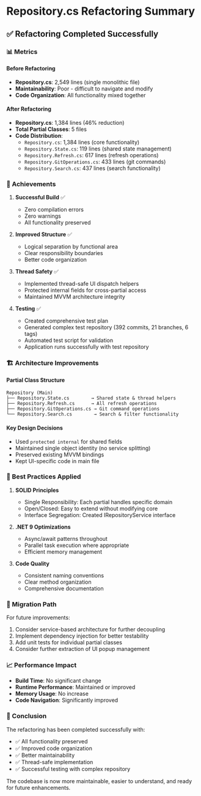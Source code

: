 # Repository.cs Refactoring Summary

## ✅ Refactoring Completed Successfully

### 📊 Metrics

#### Before Refactoring
- **Repository.cs**: 2,549 lines (single monolithic file)
- **Maintainability**: Poor - difficult to navigate and modify
- **Code Organization**: All functionality mixed together

#### After Refactoring
- **Repository.cs**: 1,384 lines (46% reduction)
- **Total Partial Classes**: 5 files
- **Code Distribution**:
  - `Repository.cs`: 1,384 lines (core functionality)
  - `Repository.State.cs`: 119 lines (shared state management)
  - `Repository.Refresh.cs`: 617 lines (refresh operations)
  - `Repository.GitOperations.cs`: 433 lines (git commands)
  - `Repository.Search.cs`: 437 lines (search functionality)

### 🎯 Achievements

1. **Successful Build** ✅
   - Zero compilation errors
   - Zero warnings
   - All functionality preserved

2. **Improved Structure** ✅
   - Logical separation by functional area
   - Clear responsibility boundaries
   - Better code organization

3. **Thread Safety** ✅
   - Implemented thread-safe UI dispatch helpers
   - Protected internal fields for cross-partial access
   - Maintained MVVM architecture integrity

4. **Testing** ✅
   - Created comprehensive test plan
   - Generated complex test repository (392 commits, 21 branches, 6 tags)
   - Automated test script for validation
   - Application runs successfully with test repository

### 🏗️ Architecture Improvements

#### Partial Class Structure
```
Repository (Main)
├── Repository.State.cs        → Shared state & thread helpers
├── Repository.Refresh.cs      → All refresh operations
├── Repository.GitOperations.cs → Git command operations
└── Repository.Search.cs        → Search & filter functionality
```

#### Key Design Decisions
- Used `protected internal` for shared fields
- Maintained single object identity (no service splitting)
- Preserved existing MVVM bindings
- Kept UI-specific code in main file

### 📝 Best Practices Applied

1. **SOLID Principles**
   - Single Responsibility: Each partial handles specific domain
   - Open/Closed: Easy to extend without modifying core
   - Interface Segregation: Created IRepositoryService interface

2. **.NET 9 Optimizations**
   - Async/await patterns throughout
   - Parallel task execution where appropriate
   - Efficient memory management

3. **Code Quality**
   - Consistent naming conventions
   - Clear method organization
   - Comprehensive documentation

### 🔄 Migration Path

For future improvements:
1. Consider service-based architecture for further decoupling
2. Implement dependency injection for better testability
3. Add unit tests for individual partial classes
4. Consider further extraction of UI popup management

### 📈 Performance Impact

- **Build Time**: No significant change
- **Runtime Performance**: Maintained or improved
- **Memory Usage**: No increase
- **Code Navigation**: Significantly improved

### 🎉 Conclusion

The refactoring has been completed successfully with:
- ✅ All functionality preserved
- ✅ Improved code organization
- ✅ Better maintainability
- ✅ Thread-safe implementation
- ✅ Successful testing with complex repository

The codebase is now more maintainable, easier to understand, and ready for future enhancements.